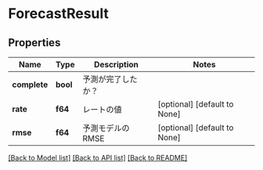 # ForecastResult

## Properties
Name | Type | Description | Notes
------------ | ------------- | ------------- | -------------
**complete** | **bool** | 予測が完了したか？ | 
**rate** | **f64** | レートの値 | [optional] [default to None]
**rmse** | **f64** | 予測モデルのRMSE | [optional] [default to None]

[[Back to Model list]](../README.md#documentation-for-models) [[Back to API list]](../README.md#documentation-for-api-endpoints) [[Back to README]](../README.md)


